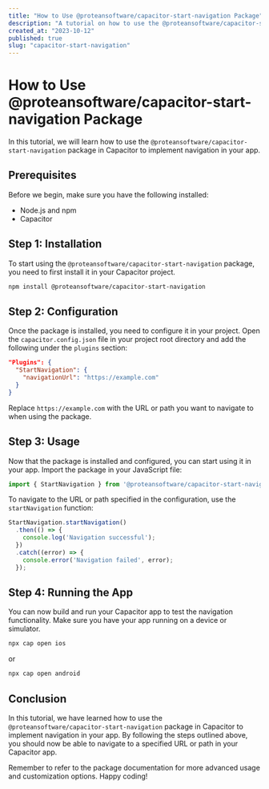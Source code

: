 ```yaml
---
title: "How to Use @proteansoftware/capacitor-start-navigation Package"
description: "A tutorial on how to use the @proteansoftware/capacitor-start-navigation package for Capacitor"
created_at: "2023-10-12"
published: true
slug: "capacitor-start-navigation"
---
```


# How to Use @proteansoftware/capacitor-start-navigation Package

In this tutorial, we will learn how to use the `@proteansoftware/capacitor-start-navigation` package in Capacitor to implement navigation in your app. 

## Prerequisites

Before we begin, make sure you have the following installed:

- Node.js and npm
- Capacitor

## Step 1: Installation

To start using the `@proteansoftware/capacitor-start-navigation` package, you need to first install it in your Capacitor project.

```bash
npm install @proteansoftware/capacitor-start-navigation
```

## Step 2: Configuration

Once the package is installed, you need to configure it in your project. Open the `capacitor.config.json` file in your project root directory and add the following under the `plugins` section:

```json
"Plugins": {
  "StartNavigation": {
    "navigationUrl": "https://example.com"
  }
}
```

Replace `https://example.com` with the URL or path you want to navigate to when using the package.

## Step 3: Usage

Now that the package is installed and configured, you can start using it in your app. Import the package in your JavaScript file:

```javascript
import { StartNavigation } from '@proteansoftware/capacitor-start-navigation';
```

To navigate to the URL or path specified in the configuration, use the `startNavigation` function:

```javascript
StartNavigation.startNavigation()
  .then(() => {
    console.log('Navigation successful');
  })
  .catch((error) => {
    console.error('Navigation failed', error);
  });
```

## Step 4: Running the App

You can now build and run your Capacitor app to test the navigation functionality. Make sure you have your app running on a device or simulator.

```bash
npx cap open ios
```

or

```bash
npx cap open android
```

## Conclusion

In this tutorial, we have learned how to use the `@proteansoftware/capacitor-start-navigation` package in Capacitor to implement navigation in your app. By following the steps outlined above, you should now be able to navigate to a specified URL or path in your Capacitor app.

Remember to refer to the package documentation for more advanced usage and customization options. Happy coding!